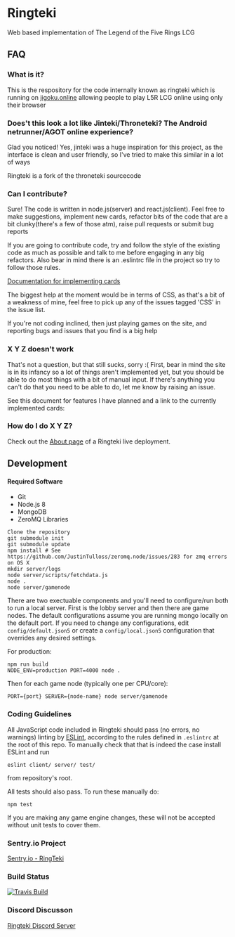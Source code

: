 # Ringteki


Web based implementation of The Legend of the Five Rings LCG

## FAQ

### What is it?

This is the respository for the code internally known as ringteki which is running on [jigoku.online](https://jigoku.online/) allowing people to play L5R LCG online using only their browser

### Does't this look a lot like Jinteki/Throneteki? The Android netrunner/AGOT online experience?

Glad you noticed!  Yes, jinteki was a huge inspiration for this project, as the interface is clean and user friendly, so I've tried to make this similar in a lot of ways

Ringteki is a fork of the throneteki sourcecode

### Can I contribute?

Sure!  The code is written in node.js(server) and react.js(client).  Feel free to make suggestions, implement new cards, refactor bits of the code that are a bit clunky(there's a few of those atm), raise pull requests or submit bug reports

If you are going to contribute code, try and follow the style of the existing code as much as possible and talk to me before engaging in any big refactors.  Also bear in mind there is an .eslintrc file in the project so try to follow those rules.

[Documentation for implementing cards](https://github.com/gryffon/ringteki/blob/master/docs/implementing-cards.md)

The biggest help at the moment would be in terms of CSS, as that's a bit of a weakness of mine, feel free to pick up any of the issues tagged 'CSS' in the issue list.

If you're not coding inclined, then just playing games on the site, and reporting bugs and issues that you find is a big help

### X Y Z doesn't work
That's not a question, but that still sucks, sorry :(  First, bear in mind the site is in its infancy so a lot of things aren't implemented yet, but you should be able to do most things with a bit of manual input.  If there's anything you can't do that you need to be able to do, let me know by raising an issue.

See this document for features I have planned and a link to the currently implemented cards:  

### How do I do X Y Z?

Check out the [About page](https://jigoku.online/about)  of a Ringteki live deployment.

## Development

#### Required Software
* Git
* Node.js 8
* MongoDB
* ZeroMQ Libraries

```
Clone the repository
git submodule init
git submodule update
npm install # See https://github.com/JustinTulloss/zeromq.node/issues/283 for zmq errors on OS X
mkdir server/logs
node server/scripts/fetchdata.js
node .
node server/gamenode
```

There are two exectuable components and you'll need to configure/run both to run a local server.  First is the lobby server and then there are game nodes. The default configurations assume you are running mongo locally on the default port. If you need to change any configurations, edit `config/default.json5` or create a `config/local.json5` configuration that overrides any desired settings.   

For production:

```
npm run build
NODE_ENV=production PORT=4000 node .
```

Then for each game node (typically one per CPU/core):

```
PORT={port} SERVER={node-name} node server/gamenode
```

### Coding Guidelines

All JavaScript code included in Ringteki should pass (no errors, no warnings)
linting by [ESLint](http://eslint.org/), according to the rules defined in
`.eslintrc` at the root of this repo. To manually check that that is indeed the
case install ESLint and run

```
eslint client/ server/ test/
```

from repository's root.

All tests should also pass.  To run these manually do:

```
npm test
```

If you are making any game engine changes, these will not be accepted without unit tests to cover them.

### Sentry.io Project
[Sentry.io - RingTeki](https://sentry.io/ringteki-team/ringteki/)

### Build Status
[![Travis Build](https://travis-ci.org/gryffon/ringteki.svg?branch=master)](https://travis-ci.org/gryffon/ringteki)

### Discord Discusson
[Ringteki Discord Server](https://discord.gg/tMzhyND)

